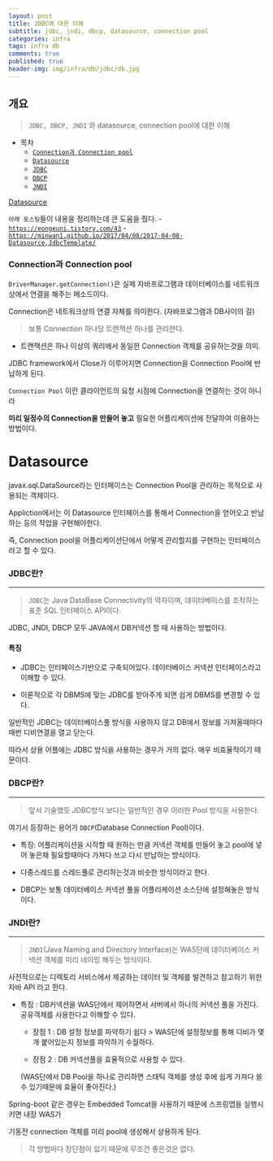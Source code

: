 ```yaml
---
layout: post
title: JDBC에 대한 이해
subtitle: jdbc, jndi, dbcp, datasource, connection pool
categories: infra
tags: infra db
comments: true
published: true
header-img: img/infra/db/jdbc/db.jpg
---
```


## 개요
> `JDBC, DBCP, JNDI` 와 datasource, connection pool에 대한 이해

-   목차
    - [`Connection과 Connection pool`](#Connection과-Connection-pool)
    - [`Datasource`](#Datasource)
    - [`JDBC`](#JDBC란?)
    - [`DBCP`](#DBCP란?)       
    - [`JNDI`](#JNDI란?)

[Datasource](#Datasource)

`아래 포스팅`들이 내용을 정리하는데 큰 도움을 줬다.
    - [`https://eongeuni.tistory.com/43`](https://eongeuni.tistory.com/43)
    - [`https://minwan1.github.io/2017/04/08/2017-04-08-Datasource,JdbcTemplate/`](https://minwan1.github.io/2017/04/08/2017-04-08-Datasource,JdbcTemplate/)



### Connection과 Connection pool

`DriverManager.getConnection()`은 실제 자바프로그램과 데이터베이스를 네트워크상에서 연결을 해주는 메소드이다.

Connection은 네트워크상의 연결 자체를 의미한다. (자바프로그램과 DB사이의 길)

> 보통 Connection 하나당 트랜잭션 하나를 관리한다.

* 트랜잭션은 하나 이상의 쿼리에서 동일한 Connection 객체를 공유하는것을 의미.

JDBC framework에서 Close가 이루어지면 Connection을 Connection Pool에 반납하게 된다.


`Connection Pool` 이란 클라이언트의 요청 시점에 Connection을 연결하는 것이 아니라 

**미리 일정수의 Connection을 만들어 놓고** 필요한 어플리케이션에 전달하여 이용하는 방법이다.




# Datasource

javax.sql.DataSource라는 인터페이스는 Connection Pool을 관리하는 목적으로 사용되는 객체이다.

Appliction에서는 이 Datasource 인터페이스를 통해서 Connection을 얻어오고 반납하는 등의 작업을 구현해야한다.

즉, Connection pool을 어플리케이션단에서 어떻게 관리할지를 구현하는 인터페이스라고 할 수 있다. 




### JDBC란?

---

> `JDBC`는 Java DataBase Connectivity의 약자이며, 데이터베이스를 조작하는 표준 SQL 인터페이스 API이다. 

JDBC, JNDI, DBCP 모두 JAVA에서 DB커넥션 할 때 사용하는 방법이다.

#### 특징

- JDBC는 인터페이스기반으로 구축되어있다. 데이터베이스 커넥션 인터페이스라고 이해할 수 있다.

- 이론적으로 각 DBMS에 맞는 JDBC를 받아주게 되면 쉽게 DBMS를 변경할 수 있다.


일반적인 JDBC는 데이터베이스풀 방식을 사용하지 않고 DB에서 정보를 가져올때마다 매번 디비연결을 열고 닫는다.

따라서 상용 어플에는 JDBC 방식을 사용하는 경우가 거의 없다. 매우 비효율적이기 때문이다.




### DBCP란?

---

> 앞서 기술했듯 JDBC방식 보다는 일반적인 경우 이러한 Pool 방식을 사용한다.

여기서 등장하는 용어가 `DBCP`(Database Connection Pool)이다.


- 특징: 어플리케이션을 시작할 때 원하는 만큼 커넥션 객체를 만들어 놓고  pool에 넣어 놓은채 필요할때마다 가져다 쓰고 다시 만납하는 방식이다.

- 다중스레드를 스레드풀로 관리하는것과 비슷한 방식이라고 한다.

- DBCP는 보통 데이터베이스 커넥션 풀을 어플리케이션 소스단에 설정해놓은 방식이다.




### JNDI란?

---

> `JNDI`(Java Naming and Directory Interface)는 WAS단에 데이터베이스 커넥션 객체를 미리 네이밍 해두는 방식이다.

사전적으로는 디렉토리 서비스에서 제공하는 데이터 및 객체를 발견하고 참고하기 위한 자바 API 라고 한다.

- 특징 : DB커넥션을 WAS단에서 제어하면서 서버에서 하나의 커넥션 풀을 가진다. 공유객체를 사용한다고 이해할 수 있다.

	- 장점 1 : DB 설정 정보를 파악하기 쉽다 > WAS단에 설정정보를 통해 디비가 몇개 붙어있는지 정보를 파악하기 수월하다.

    - 장점 2 : DB 커넥션풀을 효율적으로 사용할 수 있다. 

    (WAS단에서 DB Pool을 하나로 관리하면 스태틱 객체를 생성 후에 쉽게 가져다 쓸 수 있기때문에 효율이 좋아진다.) 

Spring-boot 같은 경우는 Embedded Tomcat을 사용하기 때문에 스프링앱을 실행시키면 내장 WAS가 

기동전 connection 객체를 미리 pool에 생성해서 상용하게 된다.


> 각 방법마다 장단점이 있기 때문에 무조건 좋은것은 없다.
